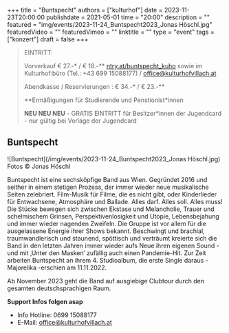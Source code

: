 +++
title = "Buntspecht"
authors = ["kulturhof"]
date = 2023-11-23T20:00:00
publishdate = 2021-05-01
time = "20:00"
description = ""
featured = "img/events/2023-11-24_Buntspecht2023_Jonas Höschl.jpg"
featuredVideo = ""
featuredVimeo = ""
linktitle = ""
type = "event"
tags = ["konzert"]
draft = false
+++

> EINTRITT: 
> 
> Vorverkauf € 27.-\* / € 18.-\*\*  [ntry.at/buntspecht_kuho](https://ntry.at/buntspecht_kuho) sowie im Kulturhof:büro (Tel.: +43 699 15088177) / office@kulturhofvillach.at
>
> Abendkasse / Reservierungen : € 34.-\* / € 23.-\*\* 
> 
> \*\*Ermäßigungen für Studierende und Penstionist\*innen
> 
> **NEU NEU NEU** - GRATIS EINTRITT für Besitzer\*innen der Jugendcard - nur gültig bei Vorlage der Jugendcard



## Buntspecht

![Buntspecht](/img/events/2023-11-24_Buntspecht2023_Jonas Höschl.jpg)
Fotos © Jonas Höschl

Buntspecht ist eine sechsköpfige Band aus Wien. Gegründet 2016 und seither in einem stetigen Prozess, der immer wieder neue musikalische Seiten zelebriert. Film-Musik für Filme, die es nicht gibt, oder Kinderlieder für Entwachsene, Atmosphäre und Ballade. Alles darf. Alles soll. Alles muss! Die Stücke bewegen sich zwischen Ekstase und Melancholie, Trauer und schelmischem Grinsen, Perspektivenlosigkeit und Utopie, Lebensbejahung und immer wieder nagenden Zweifeln. Die Gruppe ist vor allem für die ausgelassene Energie ihrer Shows bekannt. Beschwingt und brachial, traumwandlerisch und staunend, spöttisch und verträumt kreierte sich die Band in den letzten Jahren immer wieder aufs Neue ihren eigenen Sound - und mit ‚Unter den Masken‘ zufällig auch einen Pandemie-Hit. Zur Zeit arbeiten Buntspecht an ihrem 4. Studioalbum, die erste Single daraus - Majorelika -erschien am 11.11.2022. 

Ab November 2023 geht die Band auf ausgiebige Clubtour durch den gesamten deutschsprachigen Raum.

**Support Infos folgen asap**


- Info Hotline: 0699 15088177 
- E-Mail: office@kulturhofvillach.at

